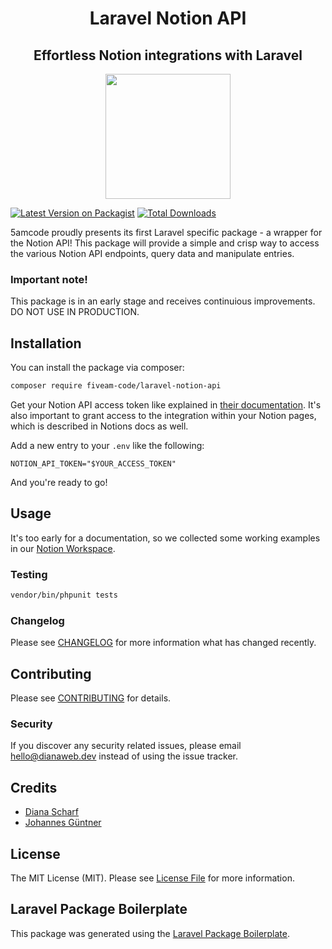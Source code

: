 <h1 align="center"> Laravel Notion API</h1>
<h2 align="center"> Effortless Notion integrations with Laravel</h2>

<p align="center">
<img src="https://5amco.de/images/5am.png" width="200" height="200">
</p>

[![Latest Version on Packagist](https://img.shields.io/packagist/v/fiveam-code/laravel-notion-api.svg?style=flat-square)](https://packagist.org/packages/fiveam-code/laravel-notion-api)
[![Total Downloads](https://img.shields.io/packagist/dt/fiveam-code/laravel-notion-api.svg?style=flat-square)](https://packagist.org/packages/fiveam-code/laravel-notion-api)

[comment]: <> (![GitHub Actions]&#40;https://github.com/fiveam-code/laravel-notion-api/actions/workflows/main.yml/badge.svg&#41;)

5amcode proudly presents its first Laravel specific package - a wrapper for the Notion API!
This package will provide a simple and crisp way to access the various Notion API endpoints, query data and manipulate
entries.

### Important note!

This package is in an early stage and receives continuious improvements. DO NOT USE IN PRODUCTION.

## Installation

You can install the package via composer:

```bash
composer require fiveam-code/laravel-notion-api
```

Get your Notion API access token like explained in [their documentation](https://developers.notion.com/). It's also
important to grant access to the integration within your Notion pages, which is described in Notions docs as well.

Add a new entry to your `.env` like the following:

```
NOTION_API_TOKEN="$YOUR_ACCESS_TOKEN"
```

And you're ready to go!

## Usage

It's too early for a documentation, so we collected some working examples in
our [Notion Workspace](https://www.notion.so/5amcode/Working-Examples-813998dab4244158b51ea3b25b420c60).

### Testing

```bash
vendor/bin/phpunit tests
```

### Changelog

Please see [CHANGELOG](CHANGELOG.md) for more information what has changed recently.

## Contributing

Please see [CONTRIBUTING](CONTRIBUTING.md) for details.

### Security

If you discover any security related issues, please email hello@dianaweb.dev instead of using the issue tracker.

## Credits

- [Diana Scharf](https://github.com/mechelon)
- [Johannes Güntner](https://github.com/johguentner)

## License

The MIT License (MIT). Please see [License File](LICENSE.md) for more information.

## Laravel Package Boilerplate

This package was generated using the [Laravel Package Boilerplate](https://laravelpackageboilerplate.com).
